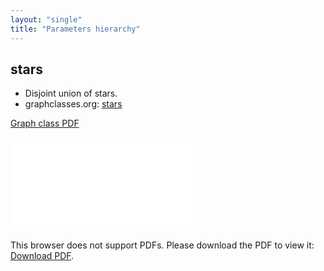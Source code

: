 ```yaml
---
layout: "single"
title: "Parameters hierarchy"
---
```

<!--this is a generated file-->

## stars
* Disjoint union of stars.
* graphclasses.org: [stars](https://www.graphclasses.org/classes/gc_1297.html)

[Graph class PDF](../10JR3F.pdf)

<object data="../10JR3F.pdf" type="application/pdf" width="100%" height="480px"><embed src="../10JR3F.pdf"><p>This browser does not support PDFs. Please download the PDF to view it: <a href="../10JR3F.pdf">Download PDF</a>.</p></embed></object>

